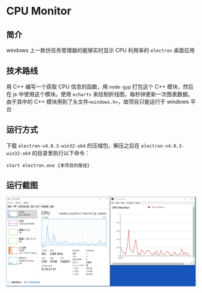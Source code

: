 # CPU Monitor

## 简介
windows 上一款仿任务管理器的能够实时显示 CPU 利用率的 `electron` 桌面应用

## 技术路线
用 C++ 编写一个获取 CPU 信息的函数，用 `node-gyp` 打包这个 C++ 模块，然后在 js 中使用这个模块。使用 `echarts` 来绘制折线图，每秒钟更新一次图表数据。由于其中的 C++ 模块用到了头文件`<windows.h>`，故项目只能运行于 windows 平台

## 运行方式
下载 `electron-v4.0.3-win32-x64` 的压缩包，解压之后在 `electron-v4.0.3-win32-x64` 的目录里执行以下命令：
```
start electron.exe {本项目的路径}
```

## 运行截图
![avatar](./screenshots/与任务管理器的对比.png)